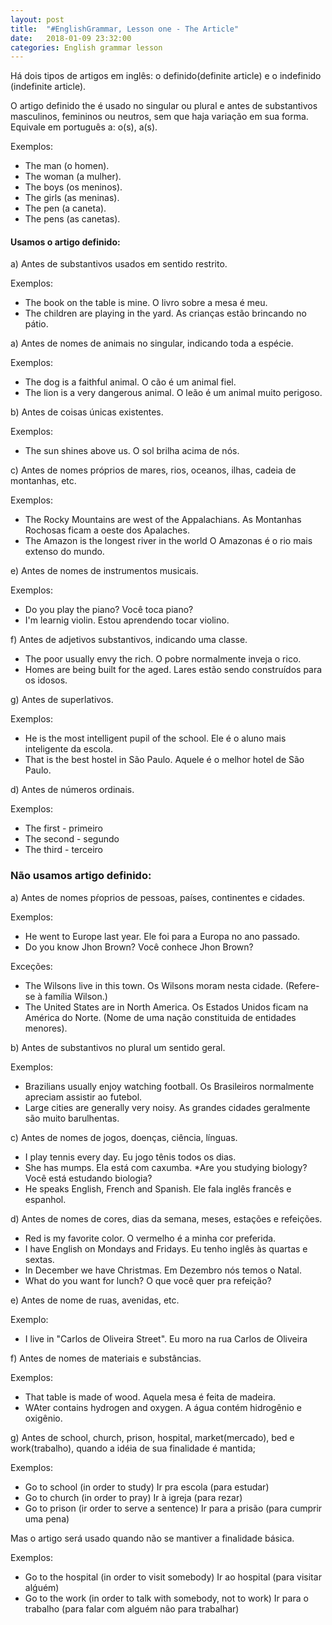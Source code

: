 ```yaml
---
layout: post
title:  "#EnglishGrammar, Lesson one - The Article"
date:   2018-01-09 23:32:00
categories: English grammar lesson
---
```



Há dois tipos de artigos em inglês: o definido(definite article) e o indefinido (indefinite article).

O artigo definido the é usado no singular ou plural e antes de substantivos masculinos, femininos ou neutros, sem que haja variação em sua forma. Equivale em português a: o(s), a(s).

Exemplos:

* The man (o homen).
* The woman (a mulher).
* The boys (os meninos).
* The girls (as meninas).
* The pen (a caneta).
* The pens (as canetas).

#### Usamos o artigo definido:

a) Antes de substantivos usados em sentido restrito.

Exemplos: 

* The book on the table is mine.
	O livro sobre a mesa é meu.
* The children are playing in the yard.
	As crianças estão brincando no pátio.

a) Antes de nomes de animais no singular, indicando toda a espécie.

Exemplos: 

* The dog is a faithful animal.
    O cão é um animal fiel.
* The lion is a very dangerous animal.
    O leão é um animal muito perigoso.

b) Antes de coisas únicas existentes.

Exemplos:

* The sun shines above us.
	O sol brilha acima de nós.

c) Antes de nomes próprios de mares, rios, oceanos, ilhas, cadeia de montanhas, etc.

Exemplos:

* The Rocky Mountains are west of the Appalachians.
	As Montanhas Rochosas ficam a oeste dos Apalaches.
* The Amazon is the longest river in the world
	O Amazonas é o rio mais extenso do mundo.

e) Antes de nomes de instrumentos musicais.

Exemplos:
	
* Do you play the piano?
	Você toca piano?
* I'm learnig violin.
	Estou aprendendo tocar violino.

f) Antes de adjetivos substantivos, indicando uma classe.

* The poor usually envy the rich.
	O pobre normalmente inveja o rico.
* Homes are being built for the aged.
	Lares estão sendo construídos para os idosos.

g) Antes de superlativos.

Exemplos:

* He is the most intelligent pupil of the school.
 	Ele é o aluno mais inteligente da escola.
* That is the best hostel in São Paulo.
	Aquele é o melhor hotel de São Paulo.

d) Antes de números ordinais.

Exemplos:

* The first - primeiro
* The second - segundo
* The third - terceiro


### Não usamos artigo definido:

a) Antes de nomes pŕoprios de pessoas, países, continentes e cidades.

Exemplos:

* He went to Europe last year.
	Ele foi para a Europa no ano passado.
* Do you know Jhon Brown?
	Você conhece Jhon Brown?

Exceções:

* The Wilsons live in this town.
	Os Wilsons moram nesta cidade.
	(Refere-se à família Wilson.)
* The United States are in North America.
	Os Estados Unidos ficam na América do Norte.
	(Nome de uma nação constituida de entidades menores).

b) Antes de substantivos no plural um sentido geral.

Exemplos:

* Brazilians usually enjoy watching football.
	Os Brasileiros normalmente apreciam assistir ao futebol.
* Large cities are generally very noisy.
	As grandes cidades geralmente são muito barulhentas.

c) Antes de nomes de jogos, doenças, ciência, línguas.

* I play tennis every day.
	Eu jogo tênis todos os dias.
* She has mumps.
	Ela está com caxumba.
*Are you studying biology?
	Você está estudando biologia?
* He speaks English, French and Spanish.
	Ele fala inglês francês e espanhol.

d) Antes de nomes de cores, dias da semana, meses, estações e refeições.

* Red is my favorite color.
	O vermelho é a minha cor preferida.
* I have English on Mondays and Fridays.
	Eu tenho inglês às quartas e sextas.
* In December we have Christmas.
	Em Dezembro nós temos o Natal.
* What do you want for lunch?
	O que você quer pra refeição?

e) Antes de nome de ruas, avenidas, etc.

Exemplo:
* I live in "Carlos de Oliveira Street".
Eu moro na rua Carlos de Oliveira

f) Antes de nomes de materiais e substâncias.

Exemplos: 

* That table is made of wood.
	Aquela mesa é feita de madeira.
* WAter contains hydrogen and oxygen.
	A água contém hidrogênio e oxigênio.

g) Antes de school, church, prison, hospital, market(mercado), bed e work(trabalho), quando a idéia de sua finalidade é mantida;

Exemplos:

* Go to school (in order to study)
	Ir pra escola (para estudar)
* Go to church (in order to pray)
	Ir à igreja (para rezar)
* Go to prison (ir order to serve a sentence)
 	Ir para a prisão (para cumprir uma pena)

Mas o artigo será usado quando não se mantiver a finalidade básica.

Exemplos: 

* Go to the hospital (in order to visit somebody)
	Ir ao hospital (para visitar alǵuém)
* Go to the work (in order to talk with somebody, not to work)
	Ir para o trabalho (para falar com alguém não para trabalhar)